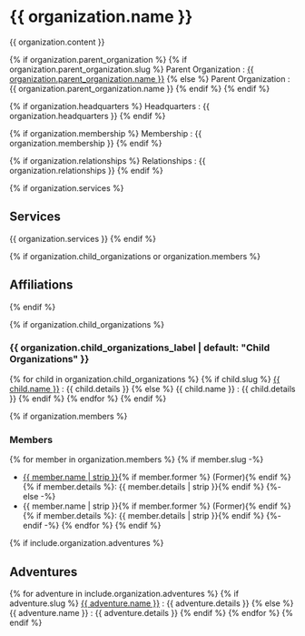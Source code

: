 # {{ organization.name }}

{{ organization.content }}

{% if organization.parent_organization %}
{% if organization.parent_organization.slug %}
Parent Organization
: [{{ organization.parent_organization.name }}]({{site.baseurl}}/campaigns/{{page.campaign}}/organizations/{{organization.parent_organization.slug}})
{% else %}
Parent Organization
: {{ organization.parent_organization.name }}
{% endif %}
{% endif %}

{% if organization.headquarters %}
Headquarters
: {{ organization.headquarters }}
{% endif %}

{% if organization.membership %}
Membership
: {{ organization.membership }}
{% endif %}

{% if organization.relationships %}
Relationships
: {{ organization.relationships }}
{% endif %}

{% if organization.services %}
## Services

{{ organization.services }}
{% endif %}

{% if organization.child_organizations or organization.members %}
## Affiliations
{% endif %}

{% if organization.child_organizations %}
### {{ organization.child_organizations_label | default: "Child Organizations" }}

{% for child in organization.child_organizations %}
{% if child.slug %}
[{{ child.name }}]({{site.baseurl}}/campaigns/{{page.campaign}}/organizations/{{child.slug}})
: {{ child.details }}
{% else %}
{{ child.name }}
: {{ child.details }}
{% endif %}
{% endfor %}
{% endif %}

{% if organization.members %}
### Members

{% for member in organization.members %}
{% if member.slug -%}
- [{{ member.name | strip }}]({{site.baseurl}}/campaigns/{{page.campaign}}/characters/{{member.slug}}){% if member.former %} (Former){% endif %}{% if member.details %}: {{ member.details | strip }}{% endif %}
{%- else -%}
- {{ member.name | strip }}{% if member.former %} (Former){% endif %}{% if member.details %}: {{ member.details | strip }}{% endif %}
{%- endif -%}
{% endfor %}
{% endif %}

{% if include.organization.adventures %}
## Adventures

{% for adventure in include.organization.adventures %}
{% if adventure.slug %}
[{{ adventure.name }}]({{site.baseurl}}/campaigns/{{page.campaign}}/adventures/{{adventure.slug}})
: {{ adventure.details }}
{% else %}
{{ adventure.name }}
: {{ adventure.details }}
{% endif %}
{% endfor %}
{% endif %}
